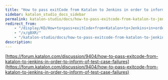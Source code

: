 ```yaml
---
title: "How to pass exitCode from Katalon to Jenkins in order to inform of Test Case failures" 
sidebar: katalon_studio_docs_sidebar
permalink: katalon-studio/docs/how-to-pass-exitcode-from-katalon-to-jenkins-in-order-to-inform-of-test-case-failures.html 
redirect_from:
    - "/display/KD/How+to+pass+exitCode+from+Katalon+to+Jenkins+in+order+to+inform+of+Test+Case+failures/"
    - "/x/gBXR/"
    - "/katalon-studio/docs/how-to-pass-exitcode-from-katalon-to-jenkins-in-order-to-inform-of-test-case-failures/"
description: 
---
```

[https://forum.katalon.com/discussion/9404/how-to-pass-exitcode-from-katalon-to-jenkins-in-order-to-inform-of-test-case-failures](https://forum.katalon.com/discussion/9404/how-to-pass-exitcode-from-katalon-to-jenkins-in-order-to-inform-of-test-case-failures)